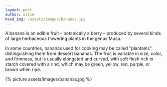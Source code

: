 ```yaml
---
layout: post
author: ollie
head_img: /assets/images/bananas.jpg
---
```

A banana is an edible fruit – botanically a berry – produced by several kinds
of large herbaceous flowering plants in the genus Musa.

In some countries, bananas used for cooking may be called "plantains",
distinguishing them from dessert bananas. The fruit is variable in size, color,
and firmness, but is usually elongated and curved, with soft flesh rich in
starch covered with a rind, which may be green, yellow, red, purple, or brown
when ripe.

<!-- ![bananas](/assets/images/bananas.jpg){:class="img-responsive"} -->
{% picture assets/images/bananas.jpg %}